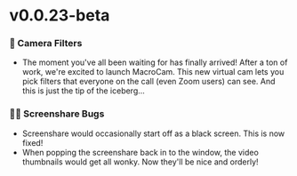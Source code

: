 # v0.0.23-beta

### 🤳 Camera Filters
 - The moment you've all been waiting for has finally arrived! After a ton of work, we're excited to launch MacroCam. This new virtual cam lets you pick filters that everyone on the call (even Zoom users) can see. And this is just the tip of the iceberg...

### 👩‍💻 Screenshare Bugs
 - Screenshare would occasionally start off as a black screen. This is now fixed!
 - When popping the screenshare back in to the window, the video thumbnails would get all wonky. Now they'll be nice and orderly!
